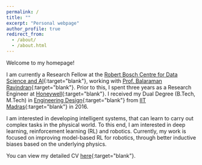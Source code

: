 ```yaml
---
permalink: /
title: ""
excerpt: "Personal webpage"
author_profile: true
redirect_from: 
  - /about/
  - /about.html
---
```

Welcome to my homepage!

I am currently a Research Fellow at the [Robert Bosch Centre for Data Science and AI](https://rbcdsai.iitm.ac.in/){:target="blank"}, working with [Prof. Balaraman Ravindran](https://www.cse.iitm.ac.in/~ravi/){:target="blank"}. Prior to this, I spent three years as a Research Engineer at [Honeywell](https://www.honeywell.com){:target="blank"}. I received my Dual Degree (B.Tech, M.Tech) in [Engineering Design](https://ed.iitm.ac.in){:target="blank"} from [IIT Madras](https://www.iitm.ac.in/){:target="blank"} in 2016.

I am interested in developing intelligent systems, that can learn to carry out complex tasks in the physical world. To this end, I am interested in deep learning, reinforcement learning (RL) and robotics. Currently, my work is focused on improving model-based RL for robotics, through better inductive biases based on the underlying physics. 

You can view my detailed CV [here](https://adi3e08.github.io/files/CV_Adithya_Ramesh.pdf){:target="blank"}.
